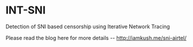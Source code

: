 # INT-SNI
Detection of SNI based censorship using Iterative Network Tracing

Please read the blog here for more details -- http://iamkush.me/sni-airtel/
